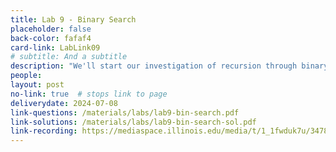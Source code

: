 ```yaml
---
title: Lab 9 - Binary Search
placeholder: false
back-color: fafaf4
card-link: LabLink09
# subtitle: And a subtitle
description: "We'll start our investigation of recursion through binary search and the many variations of the binary search problem."
people:
layout: post
no-link: true  # stops link to page 
deliverydate: 2024-07-08
link-questions: /materials/labs/lab9-bin-search.pdf
link-solutions: /materials/labs/lab9-bin-search-sol.pdf
link-recording: https://mediaspace.illinois.edu/media/t/1_1fwduk7u/347892222
---
```










